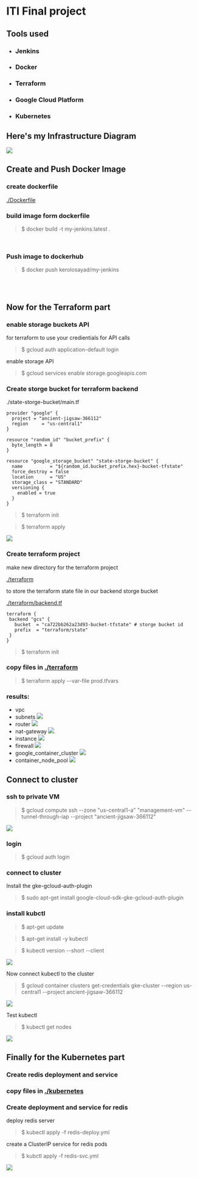 # ITI Final project

## Tools used

- ### Jenkins
- ### Docker
- ### Terraform
- ### Google Cloud Platform
- ### Kubernetes

## Here's my Infrastructure Diagram

![](screenshots/Kerolos-GCP-Digram.drawio.png)

## Create and Push Docker Image

### create dockerfile

[./Dockerfile](Dockerfile)
<br>

### build image form dockerfile
>$ docker build -t my-jenkins:latest .
<br>


### Push image to dockerhub


>$ docker push kerolosayad/my-jenkins


<br>
<br>

## Now for the Terraform part

### enable storage buckets API
for terraform to use your credientials for API calls
>$ gcloud auth application-default login

enable storage API
>$ gcloud services enable storage.googleapis.com

### Create storge bucket for terraform backend

./state-storge-bucket/main.tf

```
provider "google" {
  project = "ancient-jigsaw-366112"
  region     = "us-central1"
}

resource "random_id" "bucket_prefix" {
  byte_length = 8
}

resource "google_storage_bucket" "state-storge-bucket" {
  name          = "${random_id.bucket_prefix.hex}-bucket-tfstate"
  force_destroy = false
  location      = "US"
  storage_class = "STANDARD"
  versioning {
    enabled = true
  }
}
```

>$ terraform init

>$ terraform apply

![](screenshots/Screenshot%20from%202022-10-30%2022-13-39.png)

### Create terraform project
make new directory for the terraform project


[./terraform](terraform)

to store the terraform state file in our backend storge bucket

[./terraform/backend.tf](terraform/backend.tf)

```
terraform {
 backend "gcs" {
   bucket  = "ca722bb262a23d93-bucket-tfstate" # storge bucket id
   prefix  = "terraform/state"
 }
}
```

>$ terraform init

### copy files in [./terraform](terraform)

>$ terraform apply --var-file prod.tfvars

### results:
- vpc
- subnets
  ![](screenshots/subnets.png)
- router
  ![](screenshots/routers.png)
- nat-gateway
  ![](screenshots/nat-gateway.png)
- instance
  ![](screenshots/VM.png)
- firewall
  ![](screenshots/firewall.png)
- google_container_cluster
  ![](screenshots/cluster.png)
- container_node_pool
  ![](screenshots/nood-pool.png)

## Connect to cluster

### ssh to private VM

>$ gcloud compute ssh --zone "us-central1-a" "management-vm"  --tunnel-through-iap --project "ancient-jigsaw-366112"

![](screenshots/ssh-vm.png)

### login
>$ gcloud auth login
### connect to cluster
Install the gke-gcloud-auth-plugin
>$ sudo apt-get install google-cloud-sdk-gke-gcloud-auth-plugin

### install kubctl
>$ apt-get update

>$ apt-get install -y kubectl

>$ kubectl version --short --client

![](screenshots/kubctl.png)

Now connect kubectl to the cluster

>$ gcloud container clusters get-credentials gke-cluster --region us-central1 --project ancient-jigsaw-366112

![](screenshots/connect-cluster.png)


Test kubectl

>$ kubectl get nodes

![](screenshots/get-nodes.png)

## Finally for the Kubernetes part

### Create redis deployment and service
### copy files in [./kubernetes](kubernetes)
### Create deployment and service for redis
deploy redis server
>$ kubectl apply -f redis-deploy.yml

create a ClusterIP service for redis pods 
>$ kubctl apply -f redis-svc.yml 

![](screenshots/get-svc.png)
